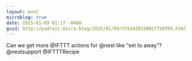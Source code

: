```yaml
---
layout: post
microblog: true
date: 2015-01-09 01:17 -0400
guid: http://padraic.micro.blog/2015/01/09/t553420330027720704.html
---
```

Can we get more @IFTTT  actions for @nest  like “set to away”? @nestsupport @IFTTTRecipe
